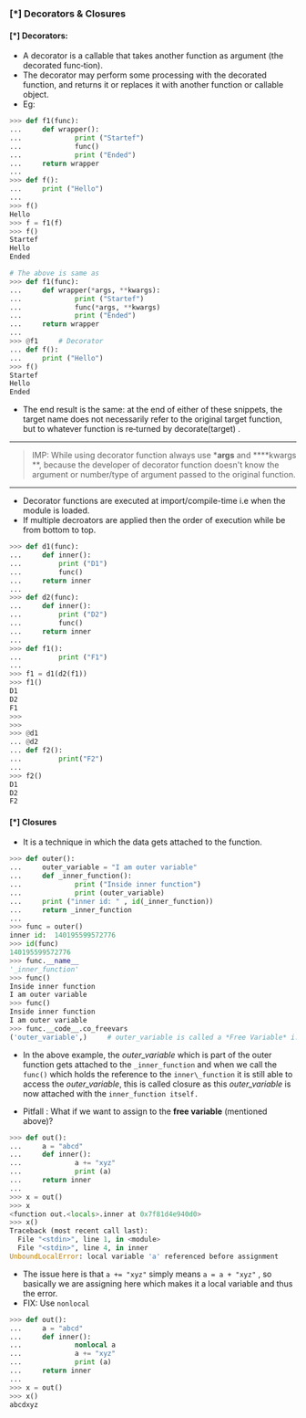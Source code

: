 
### [\*] Decorators & Closures

#### [\*] **Decorators**: 
* A decorator is a callable that takes another function as argument (the decorated func‐tion).
*  The decorator may perform some processing with the decorated function, and returns it or replaces it with another function or callable object. 
* Eg: 

```python
>>> def f1(func):
...     def wrapper():
...             print ("Startef")
...             func()
...             print ("Ended")
...     return wrapper
... 
>>> def f():
...     print ("Hello")
... 
>>> f()
Hello
>>> f = f1(f)
>>> f()
Startef
Hello
Ended

# The above is same as
>>> def f1(func):
...     def wrapper(*args, **kwargs):
...             print ("Startef")
...             func(*args, **kwargs)
...             print ("Ended")
...     return wrapper
... 
>>> @f1     # Decorator
... def f():
...     print ("Hello")
>>> f()
Startef
Hello
Ended
```
* The end result is the same: at the end of either of these snippets, the target name does not necessarily refer to the original target function, but to whatever function is re‐turned by decorate(target) .

---
> IMP: While using decorator function always use \***args** and \*\***kwargs **, because the developer of decorator function doesn't know the argument or number/type of 
 argument passed to the original function.

---

  * Decorator functions are executed at import/compile-time i.e when the module is loaded.
  * If multiple decroators are applied then the order of execution while be from bottom to top.
```python
>>> def d1(func):
...     def inner():
...         print ("D1")
...         func()
...     return inner
... 
>>> def d2(func):
...     def inner():
...         print ("D2")
...         func()
...     return inner
... 
>>> def f1():
...         print ("F1")
... 
>>> f1 = d1(d2(f1))
>>> f1()
D1
D2
F1
>>> 
>>> 
>>> @d1
... @d2
... def f2():
...         print("F2")
... 
>>> f2()
D1
D2
F2
```



#### [\*] **Closures**
* It is a technique in which the data gets attached to the function.

```python
>>> def outer():
...     outer_variable = "I am outer variable"
...     def _inner_function():
...             print ("Inside inner function")
...             print (outer_variable)
...     print ("inner id: " , id(_inner_function))
...     return _inner_function
... 
>>> func = outer()
inner id:  140195599572776
>>> id(func)
140195599572776
>>> func.__name__
'_inner_function'
>>> func()
Inside inner function
I am outer variable
>>> func()
Inside inner function
I am outer variable
>>> func.__code__.co_freevars
('outer_variable',)     # outer_variable is called a *Free Variable* i.e a variable which is not bounded in the local scope.

```
* In the above example, the *outer_variable* which is part of the outer function gets attached to the `_inner_function` and when we call the `func()` which holds the reference to the `inner\_function` it is still able to access the *outer_variable*, this is called closure as this *outer_variable* is now attached with the `inner_function itself.`

* Pitfall : What if we want to assign to the **free variable** (mentioned above)?
```python
>>> def out():
...     a = "abcd"
...     def inner():    
...             a += "xyz"
...             print (a)
...     return inner
... 
>>> x = out()
>>> x
<function out.<locals>.inner at 0x7f81d4e940d0>
>>> x()
Traceback (most recent call last):
  File "<stdin>", line 1, in <module>
  File "<stdin>", line 4, in inner
UnboundLocalError: local variable 'a' referenced before assignment
```
  * The issue here is that `a += "xyz"` simply means `a = a + "xyz"` , so basically we are assigning here which makes it a local variable and thus the error.
  * FIX: Use `nonlocal`
```python
>>> def out():  
...     a = "abcd"
...     def inner():
...             nonlocal a
...             a += "xyz"
...             print (a)
...     return inner
... 
>>> x = out()
>>> x()
abcdxyz
```

